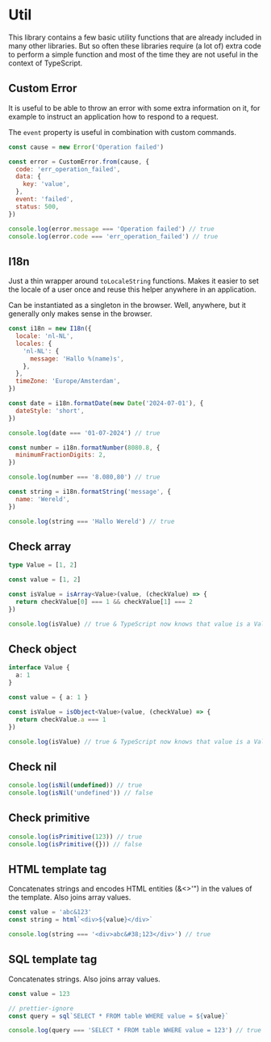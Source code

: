 # Util

This library contains a few basic utility functions that are already included in many other libraries. But so often these libraries require (a lot of) extra code to perform a simple function and most of the time they are not useful in the context of TypeScript.

## Custom Error

It is useful to be able to throw an error with some extra information on it, for example to instruct an application how to respond to a request.

The `event` property is useful in combination with custom commands.

```javascript
const cause = new Error('Operation failed')

const error = CustomError.from(cause, {
  code: 'err_operation_failed',
  data: {
    key: 'value',
  },
  event: 'failed',
  status: 500,
})

console.log(error.message === 'Operation failed') // true
console.log(error.code === 'err_operation_failed') // true
```

## I18n

Just a thin wrapper around `toLocaleString` functions. Makes it easier to set the locale of a user once and reuse this helper anywhere in an application.

Can be instantiated as a singleton in the browser. Well, anywhere, but it generally only makes sense in the browser.

```javascript
const i18n = new I18n({
  locale: 'nl-NL',
  locales: {
    'nl-NL': {
      message: 'Hallo %(name)s',
    },
  },
  timeZone: 'Europe/Amsterdam',
})

const date = i18n.formatDate(new Date('2024-07-01'), {
  dateStyle: 'short',
})

console.log(date === '01-07-2024') // true

const number = i18n.formatNumber(8080.8, {
  minimumFractionDigits: 2,
})

console.log(number === '8.080,80') // true

const string = i18n.formatString('message', {
  name: 'Wereld',
})

console.log(string === 'Hallo Wereld') // true
```

## Check array

```typescript
type Value = [1, 2]

const value = [1, 2]

const isValue = isArray<Value>(value, (checkValue) => {
  return checkValue[0] === 1 && checkValue[1] === 2
})

console.log(isValue) // true & TypeScript now knows that value is a Value
```

## Check object

```typescript
interface Value {
  a: 1
}

const value = { a: 1 }

const isValue = isObject<Value>(value, (checkValue) => {
  return checkValue.a === 1
})

console.log(isValue) // true & TypeScript now knows that value is a Value
```

## Check nil

```javascript
console.log(isNil(undefined)) // true
console.log(isNil('undefined')) // false
```

## Check primitive

```javascript
console.log(isPrimitive(123)) // true
console.log(isPrimitive({})) // false
```

## HTML template tag

Concatenates strings and encodes HTML entities (&<>'") in the values of the template. Also joins array values.

```javascript
const value = 'abc&123'
const string = html`<div>${value}</div>`

console.log(string === '<div>abc&#38;123</div>') // true
```

## SQL template tag

Concatenates strings. Also joins array values.

```javascript
const value = 123

// prettier-ignore
const query = sql`SELECT * FROM table WHERE value = ${value}`

console.log(query === 'SELECT * FROM table WHERE value = 123') // true
```
